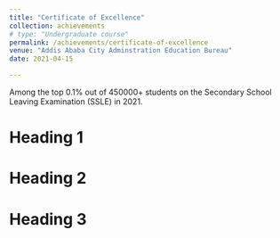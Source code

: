 ```yaml
---
title: "Certificate of Excellence"
collection: achievements
# type: "Undergraduate course"
permalink: /achievements/certificate-of-excellence
venue: "Addis Ababa City Adminstration Education Bureau"
date: 2021-04-15

---
```


Among the top 0.1% out of 450000+ students on the Secondary School Leaving Examination (SSLE) in 2021.

Heading 1
======

Heading 2
======

Heading 3
======